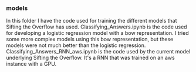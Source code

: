 ### models

In this folder I have the code used for training the different models that Sifting the Overflow has used.
Classifying_Answers.ipynb is the code used for developing a logistic regression model with a bow representation.
  I tried some more complex models using this bow representation, but these models were not much better than the logistic regression.
Classifying_Answers_RNN_aws.ipynb is the code used by the current model underlying Sifting the Overflow. It's a RNN that was trained on an aws instance with a GPU. 
